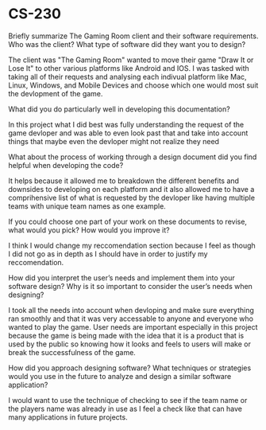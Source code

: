 # CS-230

Briefly summarize The Gaming Room client and their software requirements. Who was the client? What type of software did they want you to design?

The client was "The Gaming Room" wanted to move their game "Draw It or Lose It" to other various platforms like Android and IOS. I was tasked with taking all of their requests and analysing each indivual platform like Mac, Linux, Windows, and Mobile Devices and choose which one would most suit the devlopment of the game. 

What did you do particularly well in developing this documentation?

In this project what I did best was fully understanding the request of the game devloper and was able to even look past that and take into account things that maybe even the devloper might not realize they need

What about the process of working through a design document did you find helpful when developing the code?

It helps because it allowed me to breakdown the different benefits and downsides to developing on each platform and it also allowed me to have a comprihensive list of what is requested by the devloper like having multiple teams with unique team names as one example.

If you could choose one part of your work on these documents to revise, what would you pick? How would you improve it?

I think I would change my reccomendation section because I feel as though I did not go as in depth as I should have in order to justify my reccomendation. 


How did you interpret the user’s needs and implement them into your software design? Why is it so important to consider the user’s needs when designing?

I took all the needs into account when devloping and make sure everything ran smoothly and that it was very accessable to anyone and everyone who wanted to play the game. User needs are important especially in this project because the game is being made with the idea that it is a product that is used by the public so knowing how it looks and feels to users will make or break the successfulness of the game.

How did you approach designing software? What techniques or strategies would you use in the future to analyze and design a similar software application?

I would want to use the technique of checking to see if the team name or the players name was already in use as I feel a check like that can have many applications in future projects. 
